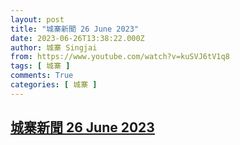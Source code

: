 ```yaml
---
layout: post
title: "城寨新聞 26 June 2023"
date: 2023-06-26T13:38:22.000Z
author: 城寨 Singjai
from: https://www.youtube.com/watch?v=kuSVJ6tV1q8
tags: [ 城寨 ]
comments: True
categories: [ 城寨 ]
---
```

<!--1687786702000-->
[城寨新聞 26 June 2023](https://www.youtube.com/watch?v=kuSVJ6tV1q8)
------

<div>

</div>

